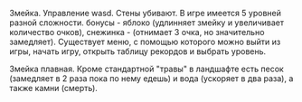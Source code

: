 Змейка.
Управление wasd.
Стены убивают.
В игре имеется 5 уровней разной сложности.
бонусы - яблоко (удлинняет змейку и увеличивает количество очков), снежинка - (отнимает 3 очка, но значительно замедляет).
Существует меню, с помощью которого можно выйти из игры, начать игру, открыть таблицу рекордов и выбрать уровень.

Змейка плавная.
Кроме стандартной "травы" в ландшафте есть песок (замедляет в 2 раза пока по нему едешь) и вода (ускоряет в два раза), а также камни (смерть).

